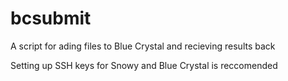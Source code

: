 # bcsubmit

A script for ading files to Blue Crystal and recieving results back

Setting up SSH keys for Snowy and Blue Crystal is reccomended
